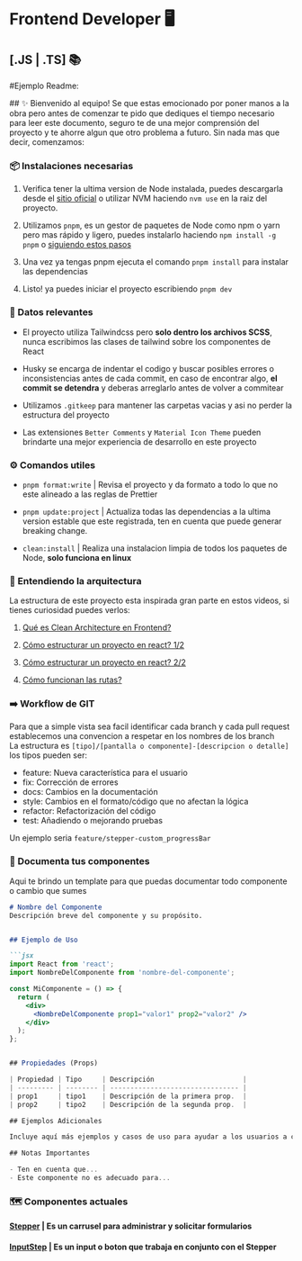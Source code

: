 # Frontend Developer 🖥️  
## [.JS | .TS] 📚



#Ejemplo Readme:

﻿## ✨ Bienvenido al equipo!
Se que estas emocionado por poner manos a la obra pero antes de comenzar te pido que dediques el tiempo necesario para leer este documento, seguro te de una mejor comprensión del proyecto y te ahorre algun que otro problema a futuro. Sin nada mas que decir, comenzamos:


### 📦 Instalaciones necesarias

1. Verifica tener la ultima version de Node instalada, puedes descargarla desde el [sitio oficial](https://nodejs.org/en) o utilizar NVM haciendo `nvm use` en la raiz del proyecto. 

2. Utilizamos `pnpm`, es un gestor de paquetes de Node como npm o yarn pero mas rápido y ligero, puedes instalarlo haciendo `npm install -g pnpm` o [siguiendo estos pasos](https://pnpm.io/es/installation)

3. Una vez ya tengas pnpm ejecuta el comando `pnpm install` para instalar las dependencias

4. Listo! ya puedes iniciar el proyecto escribiendo `pnpm dev`


### 🔎 Datos relevantes
- El proyecto utiliza Tailwindcss pero **solo dentro los archivos SCSS**, nunca escribimos las clases de tailwind sobre los componentes de React

- Husky se encarga de indentar el codigo y buscar posibles errores o inconsistencias antes de cada commit, en caso de encontrar algo, **el commit se detendra** y deberas arreglarlo antes de volver a commitear

- Utilizamos `.gitkeep` para mantener las carpetas vacias y asi no perder la estructura del proyecto

- Las extensiones `Better Comments` y `Material Icon Theme` pueden brindarte una mejor experiencia de desarrollo en este proyecto


### ⚙️ Comandos utiles
- `pnpm format:write` | Revisa el proyecto y da formato a todo lo que no este alineado a las reglas de Prettier

- `pnpm update:project` | Actualiza todas las dependencias a la ultima version estable que este registrada, ten en cuenta que puede generar breaking change.

- `clean:install` | Realiza una instalacion limpia de todos los paquetes de Node, **solo funciona en linux**


### 📐 Entendiendo la arquitectura
La estructura de este proyecto esta inspirada gran parte en estos videos, si tienes curiosidad puedes verlos:

1. [Qué es Clean Architecture en Frontend?](https://www.youtube.com/watch?v=vRGVnqylO68&t=2417s&ab_channel=GentlemanProgramming)

2. [Cómo estructurar un proyecto en react? 1/2](https://youtu.be/5LqhlCd2_nE)

3. [Cómo estructurar un proyecto en react? 2/2](https://youtu.be/XEcZaKK38fg)

4. [Cómo funcionan las rutas?](https://youtu.be/UVsX7A2wfLo)

### ➡️ Workflow de GIT
Para que a simple vista sea facil identificar cada branch y cada pull request establecemos una convencion a respetar en los nombres de los branch <br>
La estructura es `[tipo]/[pantalla o componente]-[descripcion o detalle]` los tipos pueden ser:
   - feature:     Nueva característica para el usuario
   - fix:      Corrección de errores
   - docs:     Cambios en la documentación
   - style:    Cambios en el formato/código que no afectan la lógica
   - refactor: Refactorización del código
   - test:     Añadiendo o mejorando pruebas

Un ejemplo seria `feature/stepper-custom_progressBar`


### 📄 Documenta tus componentes
Aqui te brindo un template para que puedas documentar todo componente o cambio que sumes

```md
# Nombre del Componente
Descripción breve del componente y su propósito.


## Ejemplo de Uso

```jsx
import React from 'react';
import NombreDelComponente from 'nombre-del-componente';

const MiComponente = () => {
  return (
    <div>
      <NombreDelComponente prop1="valor1" prop2="valor2" />
    </div>
  );
};


## Propiedades (Props)

| Propiedad | Tipo     | Descripción                      |
| --------- | -------- | -------------------------------- |
| prop1     | tipo1    | Descripción de la primera prop.  |
| prop2     | tipo2    | Descripción de la segunda prop.  |

## Ejemplos Adicionales

Incluye aquí más ejemplos y casos de uso para ayudar a los usuarios a comprender mejor cómo utilizar el componente en diversas situaciones.

## Notas Importantes

- Ten en cuenta que...
- Este componente no es adecuado para...

```

### 🗺️ Componentes actuales
#### [Stepper](src/components/stepper/readme.md) | Es un carrusel para administrar y solicitar formularios
#### [InputStep](src/components/inputStep/readme.md) | Es un input o boton que trabaja en conjunto con el Stepper
